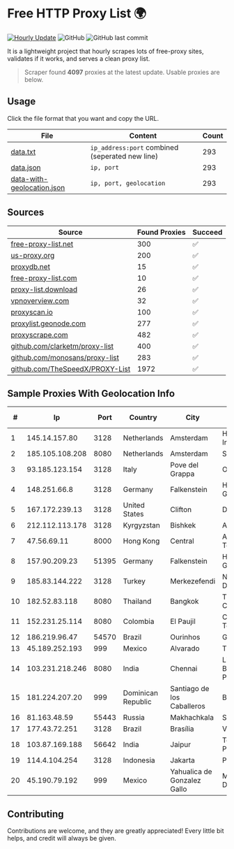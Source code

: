 
# Free HTTP Proxy List 🌍

[![Hourly Update](https://github.com/mertguvencli/http-proxy-list/actions/workflows/main.yml/badge.svg?branch=main)](https://github.com/mertguvencli/http-proxy-list/actions/workflows/main.yml)
![GitHub](https://img.shields.io/github/license/mertguvencli/http-proxy-list)
![GitHub last commit](https://img.shields.io/github/last-commit/mertguvencli/http-proxy-list)

It is a lightweight project that hourly scrapes lots of free-proxy sites, validates if it works, and serves a clean proxy list.


> Scraper found **4097** proxies at the latest update. Usable proxies are below.

## Usage

Click the file format that you want and copy the URL.


|File|Content|Count|
|----|-------|-----|
|[data.txt](https://raw.githubusercontent.com/mertguvencli/http-proxy-list/main/proxy-list/data.txt)|`ip_address:port` combined (seperated new line)|293|
|[data.json](https://raw.githubusercontent.com/mertguvencli/http-proxy-list/main/proxy-list/data.json)|`ip, port`|293|
|[data-with-geolocation.json](https://raw.githubusercontent.com/mertguvencli/http-proxy-list/main/proxy-list/data-with-geolocation.json)|`ip, port, geolocation`|293|

## Sources

|Source|Found Proxies|Succeed|
|------|-------------|-------|
|[free-proxy-list.net](https://free-proxy-list.net)|300|✅|
|[us-proxy.org](https://www.us-proxy.org)|200|✅|
|[proxydb.net](http://proxydb.net)|15|✅|
|[free-proxy-list.com](https://free-proxy-list.com/?page=&port=&type%5B%5D=http&type%5B%5D=https&up_time=0&search=Search)|10|✅|
|[proxy-list.download](https://www.proxy-list.download/HTTP)|26|✅|
|[vpnoverview.com](https://vpnoverview.com/privacy/anonymous-browsing/free-proxy-servers)|32|✅|
|[proxyscan.io](https://www.proxyscan.io)|100|✅|
|[proxylist.geonode.com](https://proxylist.geonode.com/api/proxy-list?limit=300&page=1&sort_by=lastChecked&sort_type=desc&protocols=http,https)|277|✅|
|[proxyscrape.com](https://api.proxyscrape.com/v2/?request=displayproxies&protocol=http&timeout=10000&country=all&ssl=all&anonymity=all)|482|✅|
|[github.com/clarketm/proxy-list](https://raw.githubusercontent.com/clarketm/proxy-list/master/proxy-list-raw.txt)|400|✅|
|[github.com/monosans/proxy-list](https://raw.githubusercontent.com/monosans/proxy-list/main/proxies/http.txt)|283|✅|
|[github.com/TheSpeedX/PROXY-List](https://raw.githubusercontent.com/TheSpeedX/PROXY-List/master/http.txt)|1972|✅|


## Sample Proxies With Geolocation Info

|#|Ip|Port|Country|City|Internet Service Provider|
|-|--|----|-------|----|-------------------------|
|1|145.14.157.80|3128|Netherlands|Amsterdam|Hostinger International Limited|
|2|185.105.108.208|8080|Netherlands|Amsterdam|Serverius|
|3|93.185.123.154|3128|Italy|Pove del Grappa|Omegacom S.R.L.S.|
|4|148.251.66.8|3128|Germany|Falkenstein|Hetzner Online GmbH|
|5|167.172.239.13|3128|United States|Clifton|DigitalOcean, LLC|
|6|212.112.113.178|3128|Kyrgyzstan|Bishkek|AkNet|
|7|47.56.69.11|8000|Hong Kong|Central|Alibaba (US) Technology Co., Ltd.|
|8|157.90.209.23|51395|Germany|Falkenstein|Hetzner Online GmbH|
|9|185.83.144.222|3128|Turkey|Merkezefendi|Netinternet Datacenter|
|10|182.52.83.118|8080|Thailand|Bangkok|TOT Public Company Limited|
|11|152.231.25.114|8080|Colombia|El Paujil|Colombiatel Telecomunicaciones|
|12|186.219.96.47|54570|Brazil|Ourinhos|Giga TV Ltda - EPP|
|13|45.189.252.193|999|Mexico|Alvarado|Tracered SA De CV|
|14|103.231.218.246|8080|India|Chennai|Limras Eronet Broadband Service Private limited|
|15|181.224.207.20|999|Dominican Republic|Santiago de los Caballeros|BW TELECOM|
|16|81.163.48.59|55443|Russia|Makhachkala|SUBNET05|
|17|177.43.72.251|3128|Brazil|Brasília|Vivo|
|18|103.87.169.188|56642|India|Jaipur|Tejays Industries Pvt Ltd|
|19|114.4.104.254|3128|Indonesia|Jakarta|PT. INDOSAT Tbk|
|20|45.190.79.192|999|Mexico|Yahualica de Gonzalez Gallo|Meta Networks SA De CV|



## Contributing

Contributions are welcome, and they are greatly appreciated! Every
little bit helps, and credit will always be given.

